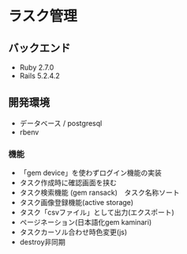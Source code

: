 # ラスク管理

## バックエンド
- Ruby 2.7.0
- Rails 5.2.4.2

## 開発環境
- データベース / postgresql
- rbenv

### 機能
- 「gem device」を使わずログイン機能の実装
- タスク作成時に確認画面を挟む
- タスク検索機能 (gem ransack)　タスク名称ソート
- タスク画像登録機能(active storage)
- タスク「csvファイル」として出力(エクスポート)
- ページネーション(日本語化gem kaminari)
- タスクカーソル合わせ時色変更(js)
- destroy非同期
